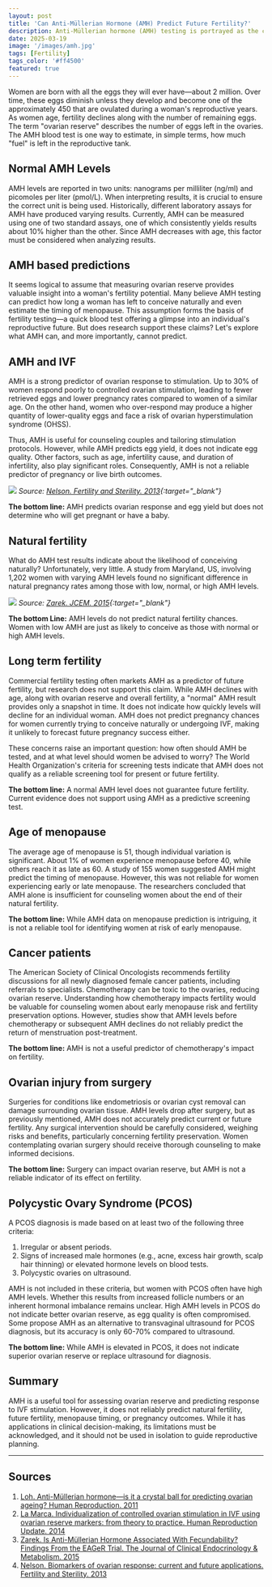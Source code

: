 ```yaml
---
layout: post
title: 'Can Anti-Müllerian Hormone (AMH) Predict Future Fertility?'
description: Anti-Müllerian hormone (AMH) testing is portrayed as the crystal ball of understanding your fertility. But is this based on robust research or just hype?
date: 2025-03-19
image: '/images/amh.jpg'
tags: [Fertility]
tags_color: '#ff4500'
featured: true
---
```

Women are born with all the eggs they will ever have—about 2 million. Over time, these eggs diminish unless they develop and become one of the approximately 450 that are ovulated during a woman's reproductive years. As women age, fertility declines along with the number of remaining eggs. The term "ovarian reserve" describes the number of eggs left in the ovaries. The AMH blood test is one way to estimate, in simple terms, how much "fuel" is left in the reproductive tank.

## **Normal AMH Levels**

AMH levels are reported in two units: nanograms per milliliter (ng/ml) and picomoles per liter (pmol/L). When interpreting results, it is crucial to ensure the correct unit is being used. Historically, different laboratory assays for AMH have produced varying results. Currently, AMH can be measured using one of two standard assays, one of which consistently yields results about 10% higher than the other. Since AMH decreases with age, this factor must be considered when analyzing results.

## **AMH based predictions**

It seems logical to assume that measuring ovarian reserve provides valuable insight into a woman's fertility potential. Many believe AMH testing can predict how long a woman has left to conceive naturally and even estimate the timing of menopause. This assumption forms the basis of fertility testing—a quick blood test offering a glimpse into an individual's reproductive future. But does research support these claims? Let's explore what AMH can, and more importantly, cannot predict.

## **AMH and IVF**

AMH is a strong predictor of ovarian response to stimulation. Up to 30% of women respond poorly to controlled ovarian stimulation, leading to fewer retrieved eggs and lower pregnancy rates compared to women of a similar age. On the other hand, women who over-respond may produce a higher quantity of lower-quality eggs and face a risk of ovarian hyperstimulation syndrome (OHSS).

Thus, AMH is useful for counseling couples and tailoring stimulation protocols. However, while AMH predicts egg yield, it does not indicate egg quality. Other factors, such as age, infertility cause, and duration of infertility, also play significant roles. Consequently, AMH is not a reliable predictor of pregnancy or live birth outcomes.

![](/images/AMH-ovarian-response.jpg)
*Source: [Nelson. Fertility and Sterility. 2013](https://www.fertstert.org/article/S0015-0282(12)02463-6/fulltext){:target="_blank"}*

**The bottom line:** AMH predicts ovarian response and egg yield but does not determine who will get pregnant or have a baby.

## **Natural fertility**

What do AMH test results indicate about the likelihood of conceiving naturally? Unfortunately, very little. A study from Maryland, US, involving 1,202 women with varying AMH levels found no significant difference in natural pregnancy rates among those with low, normal, or high AMH levels.

![](/images/AMH-natural-fertility.jpg)
*Source: [Zarek. JCEM. 2015](https://academic.oup.com/jcem/article/100/11/4215/2836143){:target="_blank"}*

**The bottom Line:** AMH levels do not predict natural fertility chances. Women with low AMH are just as likely to conceive as those with normal or high AMH levels.

## **Long term fertility**

Commercial fertility testing often markets AMH as a predictor of future fertility, but research does not support this claim. While AMH declines with age, along with ovarian reserve and overall fertility, a "normal" AMH result provides only a snapshot in time. It does not indicate how quickly levels will decline for an individual woman. AMH does not predict pregnancy chances for women currently trying to conceive naturally or undergoing IVF, making it unlikely to forecast future pregnancy success either.

These concerns raise an important question: how often should AMH be tested, and at what level should women be advised to worry? The World Health Organization's criteria for screening tests indicate that AMH does not qualify as a reliable screening tool for present or future fertility.

**The bottom line:** A normal AMH level does not guarantee future fertility. Current evidence does not support using AMH as a predictive screening test.

## **Age of menopause**

The average age of menopause is 51, though individual variation is significant. About 1% of women experience menopause before 40, while others reach it as late as 60. A study of 155 women suggested AMH might predict the timing of menopause. However, this was not reliable for women experiencing early or late menopause. The researchers concluded that AMH alone is insufficient for counseling women about the end of their natural fertility.

**The bottom line:** While AMH data on menopause prediction is intriguing, it is not a reliable tool for identifying women at risk of early menopause.

## **Cancer patients**

The American Society of Clinical Oncologists recommends fertility discussions for all newly diagnosed female cancer patients, including referrals to specialists. Chemotherapy can be toxic to the ovaries, reducing ovarian reserve. Understanding how chemotherapy impacts fertility would be valuable for counseling women about early menopause risk and fertility preservation options. However, studies show that AMH levels before chemotherapy or subsequent AMH declines do not reliably predict the return of menstruation post-treatment.

**The bottom line:** AMH is not a useful predictor of chemotherapy's impact on fertility.

## **Ovarian injury from surgery**

Surgeries for conditions like endometriosis or ovarian cyst removal can damage surrounding ovarian tissue. AMH levels drop after surgery, but as previously mentioned, AMH does not accurately predict current or future fertility. Any surgical intervention should be carefully considered, weighing risks and benefits, particularly concerning fertility preservation. Women contemplating ovarian surgery should receive thorough counseling to make informed decisions.

**The bottom line:** Surgery can impact ovarian reserve, but AMH is not a reliable indicator of its effect on fertility.

## **Polycystic Ovary Syndrome (PCOS)**

A PCOS diagnosis is made based on at least two of the following three criteria:

1. Irregular or absent periods.
1. Signs of increased male hormones (e.g., acne, excess hair growth, scalp hair thinning) or elevated hormone levels on blood tests.
1. Polycystic ovaries on ultrasound.

AMH is not included in these criteria, but women with PCOS often have high AMH levels. Whether this results from increased follicle numbers or an inherent hormonal imbalance remains unclear. High AMH levels in PCOS do not indicate better ovarian reserve, as egg quality is often compromised. Some propose AMH as an alternative to transvaginal ultrasound for PCOS diagnosis, but its accuracy is only 60-70% compared to ultrasound.

**The bottom line:** While AMH is elevated in PCOS, it does not indicate superior ovarian reserve or replace ultrasound for diagnosis.

## Summary

AMH is a useful tool for assessing ovarian reserve and predicting response to IVF stimulation. However, it does not reliably predict natural fertility, future fertility, menopause timing, or pregnancy outcomes. While it has applications in clinical decision-making, its limitations must be acknowledged, and it should not be used in isolation to guide reproductive planning.

***

## **Sources**
1. [Loh. Anti-Müllerian hormone—is it a crystal ball for predicting ovarian ageing? Human Reproduction. 2011](https://doi.org/10.1093/humrep/der271)
1. [La Marca. Individualization of controlled ovarian stimulation in IVF using ovarian reserve markers: from theory to practice. Human Reproduction Update. 2014](https://doi.org/10.1093/humupd/dmt037)
1. [Zarek. Is Anti-Müllerian Hormone Associated With Fecundability? Findings From the EAGeR Trial. The Journal of Clinical Endocrinology & Metabolism. 2015](https://doi.org/10.1210/jc.2015-2474)
1. [Nelson. Biomarkers of ovarian response: current and future applications. Fertility and Sterility. 2013](https://www.fertstert.org/article/S0015-0282(12)02463-6/fulltext)
